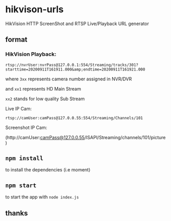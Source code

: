 # hikvison-urls

HikVision HTTP ScreenShot and RTSP Live/Playback URL generator

## format

### HikVision Playback:

`rtsp://nvrUser:nvrPass@127.0.0.1:554/Streaming/tracks/301?starttime=20200911T161911.000&amp;endtime=20200911T161921.000`


where `3xx` represents camera number assigned in NVR/DVR

and `xx1` represents HD Main Stream

`xx2` stands for low quality Sub Stream


Live IP Cam:

`rtsp://camUser:camPass@127.0.0.55:554/Streaming/Channels/101`


Screenshot IP Cam:

(http://camUser:camPass@127.0.0.55/ISAPI/Streaming/channels/101/picture)

## `npm install`

to install the dependencies (i.e moment)

## `npm start`

to start the app with `node index.js`

## thanks
